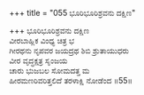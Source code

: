 +++
title = "055 ಭೂರಿಭೂರಿಶ್ರವನು ದಕ್ಷಿಣ"

+++
ಭೂರಿಭೂರಿಶ್ರವನು ದಕ್ಷಿಣ  
ವೀರಬಾಹ್ಲಿಕ ವಿಂಧ್ಯ ಚಿತ್ರ ಭ  
ಗೀರಥನು ನೃಪವರ ಜಯದ್ರಥ ಶಿಬಿ ಶ್ರುತಾಯುಧರು   
ವೀರ ವೃದ್ಧಕ್ಷತ್ರ ಸೃಂಜಯ   
ಚಾರು ಭುಜಬಲ ಸೋಮದತ್ತ ಮ  
ಹೀರಮಣರಿವರಿತ್ತಲಿದೆ ತರಳಾಕ್ಷಿ ನೋಡೆಂದ      ॥55॥